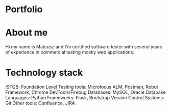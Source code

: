 # Portfolio
# About me
Hi my name is Mateusz and I'm certified software tester with several years of experience in commercial testing mostly web applications. 
# Technology stack
ISTQB: Foundation Level
Testing tools: Microfocus ALM, Postman, Robot Framework, Chrome DevTools/Firebug
Databases: MySQL, Oracle Database
Languages: Python
Frameworks: Flask, Bootstrap
Version Control Systems: Git
Other tools: Confluence, JIRA
